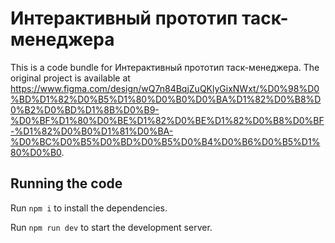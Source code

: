 
  # Интерактивный прототип таск-менеджера

  This is a code bundle for Интерактивный прототип таск-менеджера. The original project is available at https://www.figma.com/design/wQ7n84BqjZuQKlyGixNWxt/%D0%98%D0%BD%D1%82%D0%B5%D1%80%D0%B0%D0%BA%D1%82%D0%B8%D0%B2%D0%BD%D1%8B%D0%B9-%D0%BF%D1%80%D0%BE%D1%82%D0%BE%D1%82%D0%B8%D0%BF-%D1%82%D0%B0%D1%81%D0%BA-%D0%BC%D0%B5%D0%BD%D0%B5%D0%B4%D0%B6%D0%B5%D1%80%D0%B0.

  ## Running the code

  Run `npm i` to install the dependencies.

  Run `npm run dev` to start the development server.
  